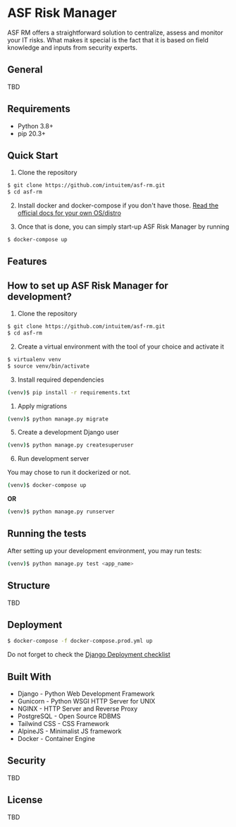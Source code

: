 # ASF Risk Manager

ASF RM offers a straightforward solution to centralize, assess and monitor your IT risks. What makes it special is the fact that it is based on field knowledge and inputs from security experts.

## General

TBD

## Requirements

- Python 3.8+
- pip 20.3+

## Quick Start

1. Clone the repository

```sh
$ git clone https://github.com/intuitem/asf-rm.git
$ cd asf-rm
```

2. Install docker and docker-compose if you don't have those.  [Read the official docs for your own OS/distro](https://docs.docker.com/get-docker/)

3. Once that is done, you can simply start-up ASF Risk Manager by running

```sh
$ docker-compose up
```

## Features

## How to set up ASF Risk Manager for development?

1. Clone the repository
```sh
$ git clone https://github.com/intuitem/asf-rm.git
$ cd asf-rm
```

2. Create a virtual environment with the tool of your choice and activate it
```sh
$ virtualenv venv
$ source venv/bin/activate
```

3. Install required dependencies
```sh
(venv)$ pip install -r requirements.txt
```

1. Apply migrations
```sh
(venv)$ python manage.py migrate
```

5. Create a development Django user
```sh
(venv)$ python manage.py createsuperuser
```

6. Run development server

You may chose to run it dockerized or not.
```sh
(venv)$ docker-compose up
```
**OR**
```sh
(venv)$ python manage.py runserver
```

## Running the tests

After setting up your development environment, you may run tests:

```sh
(venv)$ python manage.py test <app_name>
```

## Structure

TBD

## Deployment

```sh
$ docker-compose -f docker-compose.prod.yml up
```

Do not forget to check the [Django Deployment checklist](https://docs.djangoproject.com/en/4.0/howto/deployment/checklist/)

## Built With

- Django - Python Web Development Framework
- Gunicorn - Python WSGI HTTP Server for UNIX
- NGINX - HTTP Server and Reverse Proxy
- PostgreSQL - Open Source RDBMS
- Tailwind CSS - CSS Framework
- AlpineJS - Minimalist JS framework
- Docker - Container Engine

## Security

TBD

## License

TBD

